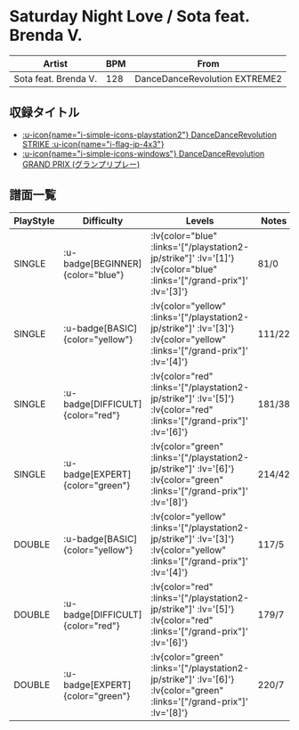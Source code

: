 # Saturday Night Love / Sota feat. Brenda V.

|Artist|BPM|From|
|------|---|----|
|Sota feat. Brenda V.|128|DanceDanceRevolution EXTREME2|

## 収録タイトル

- [ :u-icon{name="i-simple-icons-playstation2"} DanceDanceRevolution STRIKE :u-icon{name="i-flag-jp-4x3"} ](/playstation2-jp/strike)
- [ :u-icon{name="i-simple-icons-windows"} DanceDanceRevolution GRAND PRIX (グランプリプレー)](/grand-prix)

## 譜面一覧

|PlayStyle|Difficulty|Levels|Notes|Movie|
|---------|----------|------|-----|-----|
|SINGLE| :u-badge[BEGINNER]{color="blue"} | :lv{color="blue" :links='["/playstation2-jp/strike"]' :lv='[1]'}  :lv{color="blue" :links='["/grand-prix"]' :lv='[3]'} |81/0||
|SINGLE| :u-badge[BASIC]{color="yellow"} | :lv{color="yellow" :links='["/playstation2-jp/strike"]' :lv='[3]'}  :lv{color="yellow" :links='["/grand-prix"]' :lv='[4]'} |111/22||
|SINGLE| :u-badge[DIFFICULT]{color="red"} | :lv{color="red" :links='["/playstation2-jp/strike"]' :lv='[5]'}  :lv{color="red" :links='["/grand-prix"]' :lv='[6]'} |181/38||
|SINGLE| :u-badge[EXPERT]{color="green"} | :lv{color="green" :links='["/playstation2-jp/strike"]' :lv='[6]'}  :lv{color="green" :links='["/grand-prix"]' :lv='[8]'} |214/42||
|DOUBLE| :u-badge[BASIC]{color="yellow"} | :lv{color="yellow" :links='["/playstation2-jp/strike"]' :lv='[3]'}  :lv{color="yellow" :links='["/grand-prix"]' :lv='[4]'} |117/5||
|DOUBLE| :u-badge[DIFFICULT]{color="red"} | :lv{color="red" :links='["/playstation2-jp/strike"]' :lv='[5]'}  :lv{color="red" :links='["/grand-prix"]' :lv='[6]'} |179/7||
|DOUBLE| :u-badge[EXPERT]{color="green"} | :lv{color="green" :links='["/playstation2-jp/strike"]' :lv='[6]'}  :lv{color="green" :links='["/grand-prix"]' :lv='[8]'} |220/7||
